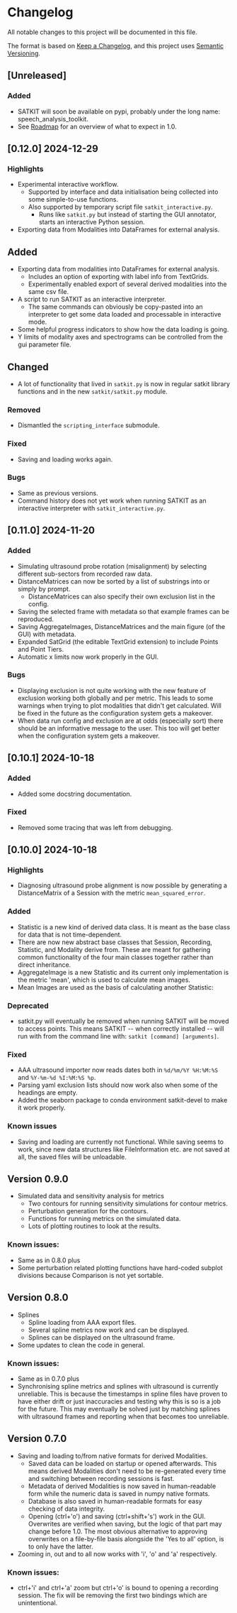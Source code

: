 # Changelog

All notable changes to this project will be documented in this file.

The format is based on [Keep a Changelog](https://keepachangelog.com/en/1.1.0/),
and this project uses [Semantic Versioning](https://semver.org/spec/v2.0.0.html).

[//]: # (Possible headings in a release:)
[//]: # (Highlights for shiny new features.)
[//]: # (Added for new features.)
[//]: # (Changed for changes in existing functionality.)
[//]: # (Refactor when functionality does not change but moves.)
[//]: # (Documentation for updates to docs.)
[//]: # (Testing for updates to tests.)
[//]: # (Deprecated for soon-to-be removed features.)
[//]: # (Removed for now removed features.)
[//]: # (Bugs for any known issues, especially in use before 1.0.)
[//]: # (Fixed for any bug fixes.)
[//]: # (Security in case of vulnerabilities.)
[//]: # (New contributors for first contributions.)

[//]: # (And ofcourse if a version needs to be YANKED:)
[//]: # (## [version number] [data] [YANKED])


## [Unreleased]

### Added

- SATKIT will soon be available on pypi, probably under the long name:
  speech_analysis_toolkit.
- See [Roadmap](Roadmap.markdown) for an overview of what to expect in 1.0.

## [0.12.0] 2024-12-29

### Highlights

- Experimental interactive workflow. 
  - Supported by interface and data initialisation being collected into some
    simple-to-use functions.
  - Also supported by temporary script file `satkit_interactive.py`.
    - Runs like `satkit.py` but instead of starting the GUI annotator, starts an 
      interactive Python session.
- Exporting data from Modalities into DataFrames for external analysis.

## Added

- Exporting data from modalities into DataFrames for external analysis.
  - Includes an option of exporting with label info from TextGrids.
  - Experimentally enabled export of several derived modalities into the same csv
    file.
- A script to run SATKIT as an interactive interpreter. 
  - The same commands can obviously be copy-pasted into an interpreter to get some
    data loaded and processable in interactive mode.
- Some helpful progress indicators to show how the data loading is going.
- Y limits of modality axes and spectrograms can be controlled from the gui
  parameter file.

## Changed

- A lot of functionality that lived in `satkit.py` is now in regular satkit
  library functions and in the new `satkit/satkit.py` module.

### Removed

- Dismantled the `scripting_interface` submodule.

### Fixed

- Saving and loading works again.

### Bugs

- Same as previous versions.
- Command history does not yet work when running SATKIT as an interactive
  interpreter with `satkit_interactive.py`.


## [0.11.0] 2024-11-20

### Added

- Simulating ultrasound probe rotation (misalignment) by selecting different
  sub-sectors from recorded raw data.
- DistanceMatrices can now be sorted by a list of substrings into or simply by 
  prompt.
  - DistanceMatrices can also specify their own exclusion list in the config.
- Saving the selected frame with metadata so that example frames can be 
  reproduced.
- Saving AggregateImages, DistanceMatrices and the main figure (of the GUI) 
  with metadata.
- Expanded SatGrid (the editable TextGrid extension) to include Points and Point
  Tiers.
- Automatic x limits now work properly in the GUI.

### Bugs

- Displaying exclusion is not quite working with the new feature of exclusion
  working both globally and per metric. This leads to some warnings when trying to
  plot modalities that didn't get calculated. Will be fixed in the future as the
  configuration system gets a makeover.
- When data run config and exclusion are at odds (especially sort) there should
  be an informative message to the user. This too will get better when the
  configuration system gets a makeover.

## [0.10.1] 2024-10-18

### Added

- Added some docstring documentation.

### Fixed

- Removed some tracing that was left from debugging.

## [0.10.0] 2024-10-18

### Highlights

- Diagnosing ultrasound probe alignment is now possible by generating a
  DistanceMatrix of a Session with the metric `mean_squared_error`.

### Added

- Statistic is a new kind of derived data class. It is meant as the base class
  for data that is not time-dependent.
- There are now new abstract base classes that Session, Recording, Statistic, and
  Modality derive from. These are meant for gathering common functionality of the
  four main classes together rather than direct inheritance.
- AggregateImage is a new Statistic and its current only implementation is the
  metric 'mean', which is used to calculate mean images.
- Mean Images are used as the basis of calculating another Statistic: 

### Deprecated

- satkit.py will eventually be removed when running SATKIT will be moved to
  access points. This means SATKIT -- when correctly installed -- will run with
  from the command line with: `satkit [command] [arguments]`.

### Fixed

- AAA ultrasound importer now reads dates both in `%d/%m/%Y %H:%M:%S` and
  `%Y-%m-%d %I:%M:%S %p`.
- Parsing yaml exclusion lists should now work also when some of the headings
  are empty.
- Added the seaborn package to conda environment satkit-devel to make it work
  properly.

### Known issues

- Saving and loading are currently not functional. While saving seems to work,
  since new data structures like FileInformation etc. are not saved at all, the
  saved files will be unloadable.

## Version 0.9.0

- Simulated data and sensitivity analysis for metrics
  - Two contours for running sensitivity simulations for contour metrics.
  - Perturbation generation for the contours.
  - Functions for running metrics on the simulated data.
  - Lots of plotting routines to look at the results.
  
### Known issues:

- Same as in 0.8.0 plus
- Some perturbation related plotting functions have hard-coded subplot
  divisions because Comparison is not yet sortable.

## Version 0.8.0

- Splines
  - Spline loading from AAA export files.
  - Several spline metrics now work and can be displayed.
  - Splines can be displayed on the ultrasound frame.
- Some updates to clean the code in general.

### Known issues:

- Same as in 0.7.0 plus
- Synchronising spline metrics and splines with ultrasound is currently
  unreliable. This is because the timestamps in spline files have proven to
  have either drift or just inaccuracies and testing why this is so is a job
  for the future. This may eventually be solved just by matching splines with
  ultrasound frames and reporting when that becomes too unreliable.

## Version 0.7.0

- Saving and loading to/from native formats for derived Modalities.
  - Saved data can be loaded on startup or opened afterwards. This means
    derived Modalities don't need to be re-generated every time and switching
    between recording sessions is fast.
  - Metadata of derived Modalities is now saved in human-readable form while
    the numeric data is saved in numpy native formats.
  - Database is also saved in human-readable formats for easy checking of data
    integrity.
  - Opening (ctrl+'o') and saving (ctrl+shift+'s') work in the GUI. Overwrites
    are verified when saving, but the logic of that part may change before 1.0.
    The most obvious alternative to approving overwrites on a file-by-file
    basis alongside the 'Yes to all' option, is to only have the latter.
- Zooming in, out and to all now works with 'i', 'o' and 'a' respectively.

### Known issues:

- ctrl+'i' and ctrl+'a' zoom but ctrl+'o' is bound to opening a recording
  session. The fix will be removing the first two bindings which are
  unintentional.
